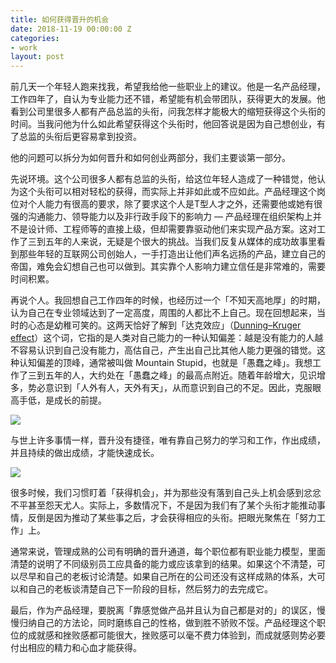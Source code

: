 ```yaml
---
title: 如何获得晋升的机会
date: 2018-11-19 00:00:00 Z
categories:
- work
layout: post
---
```


前几天一个年轻人跑来找我，希望我给他一些职业上的建议。他是一名产品经理，工作四年了，自认为专业能力还不错，希望能有机会带团队，获得更大的发展。他看到公司里很多人都有产品总监的头衔，问我怎样才能极大的缩短获得这个头衔的时间。当我问他为什么如此希望获得这个头衔时，他回答说是因为自己想创业，有了总监的头衔后更容易拿到投资。

他的问题可以拆分为如何晋升和如何创业两部分，我们主要谈第一部分。

先说环境。这个公司很多人都有总监的头衔，给这位年轻人造成了一种错觉，他认为这个头衔可以相对轻松的获得，而实际上并非如此或不应如此。产品经理这个岗位对个人能力有很高的要求，除了要求这个人是T型人才之外，还需要他或她有很强的沟通能力、领导能力以及非行政手段下的影响力 — 产品经理在组织架构上并不是设计师、工程师等的直接上级，但却需要靠驱动他们来实现产品方案。这对工作了三到五年的人来说，无疑是个很大的挑战。当我们反复从媒体的成功故事里看到那些年轻的互联网公司创始人，一手打造出让他们声名远扬的产品，建立自己的帝国，难免会幻想自己也可以做到。其实靠个人影响力建立信任是非常难的，需要时间积累。

再说个人。我回想自己工作四年的时候，也经历过一个「不知天高地厚」的时期，认为自己在专业领域达到了一定高度，周围的人都比不上自己。现在回想起来，当时的心态是幼稚可笑的。这两天恰好了解到「达克效应」（[Dunning–Kruger effect](https://en.wikipedia.org/wiki/Dunning%E2%80%93Kruger_effect)）这个词，它指的是人类对自己能力的一种认知偏差：越是没有能力的人越不容易认识到自己没有能力，高估自己，产生出自己比其他人能力更强的错觉。这种认知偏差的顶峰，通常被叫做 Mountain Stupid，也就是「愚蠢之峰」。我想工作了三到五年的人，大约处在「愚蠢之峰」的最高点附近。随着年龄增大，见识增多，势必意识到「人外有人，天外有天」，从而意识到自己的不足。因此，克服眼高手低，是成长的前提。

![](https://general-1258275882.cos.ap-chengdu.myqcloud.com/promotion01.png)

与世上许多事情一样，晋升没有捷径，唯有靠自己努力的学习和工作，作出成绩，并且持续的做出成绩，才能快速成长。

![](https://general-1258275882.cos.ap-chengdu.myqcloud.com/promotion02.png)

很多时候，我们习惯盯着「获得机会」，并为那些没有落到自己头上机会感到忿忿不平甚至怨天尤人。实际上，多数情况下，不是因为我们有了某个头衔才能推动事情，反倒是因为推动了某些事之后，才会获得相应的头衔。把眼光聚焦在「努力工作」上。

通常来说，管理成熟的公司有明确的晋升通道，每个职位都有职业能力模型，里面清楚的说明了不同级别员工应具备的能力或应该拿到的结果。如果这个不清楚，可以尽早和自己的老板讨论清楚。如果自己所在的公司还没有这样成熟的体系，大可以和自己的老板谈清楚自己下一阶段的目标，然后努力的去完成它。

最后，作为产品经理，要脱离「靠感觉做产品并且认为自己都是对的」的误区，慢慢归纳自己的方法论，同时磨练自己的性格，做到胜不骄败不馁。产品经理这个职位的成就感和挫败感都可能很大，挫败感可以毫不费力体验到，而成就感则势必要付出相应的精力和心血才能获得。
